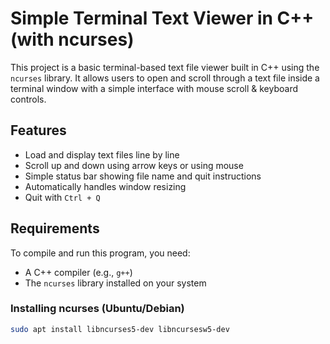 # Simple Terminal Text Viewer in C++ (with ncurses)

This project is a basic terminal-based text file viewer built in C++ using the `ncurses` library. It allows users to open and scroll through a text file inside a terminal window with a simple interface with mouse scroll & keyboard controls.

## Features

- Load and display text files line by line  
- Scroll up and down using arrow keys or using mouse 
- Simple status bar showing file name and quit instructions  
- Automatically handles window resizing  
- Quit with `Ctrl + Q`

## Requirements

To compile and run this program, you need:

- A C++ compiler (e.g., `g++`)
- The `ncurses` library installed on your system

### Installing ncurses (Ubuntu/Debian)

```bash
sudo apt install libncurses5-dev libncursesw5-dev

